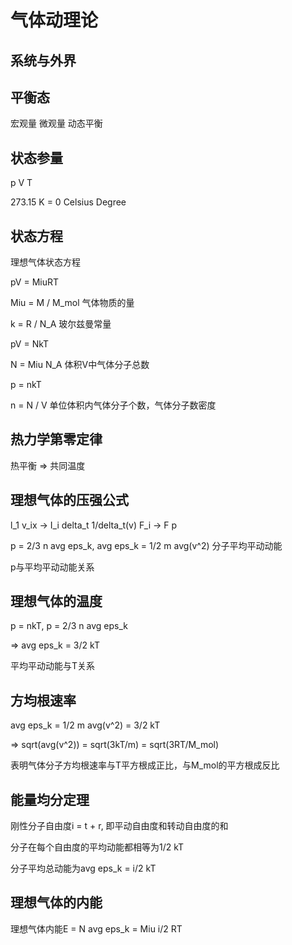 # 气体动理论

## 系统与外界

## 平衡态

宏观量 微观量 动态平衡

## 状态参量

p V T

273.15 K = 0 Celsius Degree

## 状态方程

理想气体状态方程

pV = MiuRT

Miu = M / M_mol 气体物质的量

k = R / N_A 玻尔兹曼常量

pV = NkT

N = Miu N_A 体积V中气体分子总数

p = nkT

n = N / V 单位体积内气体分子个数，气体分子数密度

## 热力学第零定律

热平衡 => 共同温度

## 理想气体的压强公式

l_1 v_ix -> I_i delta_t 1/delta_t(v) F_i -> F p

p = 2/3 n avg eps_k, avg eps_k = 1/2 m avg(v^2) 分子平均平动动能

p与平均平动动能关系

## 理想气体的温度

p = nkT, p = 2/3 n avg eps_k

=> avg eps_k = 3/2 kT

平均平动动能与T关系

## 方均根速率

avg eps_k = 1/2 m avg(v^2) = 3/2 kT

=> sqrt(avg(v^2)) = sqrt(3kT/m) = sqrt(3RT/M_mol)

表明气体分子方均根速率与T平方根成正比，与M_mol的平方根成反比

## 能量均分定理

刚性分子自由度i = t + r, 即平动自由度和转动自由度的和

分子在每个自由度的平均动能都相等为1/2 kT

分子平均总动能为avg eps_k = i/2 kT

## 理想气体的内能

理想气体内能E = N avg eps_k = Miu i/2 RT
